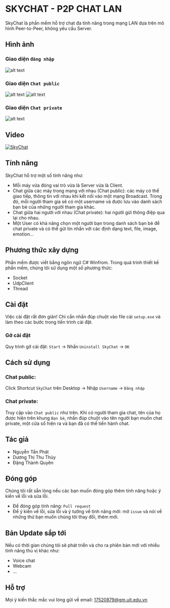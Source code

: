 # SKYCHAT - P2P CHAT LAN
SkyChat là phần mềm hỗ trợ chat đa tính năng trong mạng LAN dựa trên mô hình Peer-to-Peer, không yêu cầu Server.
## Hình ảnh
### Giao diện `đăng nhập`
![alt text](https://3.bp.blogspot.com/--kZyR-2qfuI/XBzXrHLP__I/AAAAAAAAAMU/BBb-Ah2QLoIGUc8I0OL-EFMmxVF5yztGACLcBGAs/s1600/z1215562706609_8882b0184cf9846f5159e3fa5b5d9c01.jpg)
### Giao diện `Chat public`
![alt text](https://3.bp.blogspot.com/-eMzRcA45WPs/XBzX5dTSoxI/AAAAAAAAAMY/hsY91-w31XIrXQ7uUJiJuQQiJk8apKAhACLcBGAs/s1600/z1215563021335_60157f94a3f5ae9716aeca90c14071ba.jpg)
![alt text](https://4.bp.blogspot.com/-gl7PZdlikzc/XBzYBRyE2qI/AAAAAAAAAMg/9y1Bymi0rvASxlDDLEFbtFbr7QUGyBBCgCLcBGAs/s1600/z1215563877601_6666ce2cd711f423de0ba710b0ff8e13.jpg)
### Giao diện `Chat private`
![alt text](https://3.bp.blogspot.com/-cxhrAJj4j60/XBzYJbUstmI/AAAAAAAAAMo/kAnyNuzC5nAFkFY5AdjOdFbqi_ro3qmpACLcBGAs/s1600/z1215563439355_f786d05868557674276c5312b500207e.jpg)
## Video
[![SkyChat](http://img.youtube.com/vi/llf4mwJ7Qzo/0.jpg)](http://www.youtube.com/watch?v=llf4mwJ7Qzo "Demo SkyChat")
## Tính năng
SkyChat hỗ trợ một số tính năng như:
- Mỗi máy vừa đóng vai trò vừa là Server vừa là Client.
- Chat giữa các máy trong mạng với nhau (Chat public): các máy có thể giao tiếp, thông tin với nhau khi kết nối vào một mạng Broadcast. Trong đó, mỗi người tham gia sẽ có một username và được lưu vào danh sách bạn bè của những người tham gia khác.
- Chat giữa hai người với nhau (Chat private): hai người gửi thông điệp qua lại cho nhau.
- Một User có khả năng chọn một người bạn trong danh sách bạn bè để chat private và có thể gửi tin nhắn với các định dạng text, file, image, emotion…
## Phương thức xây dựng
Phần mềm được viết bằng ngôn ngữ C# Winfrom.
Trong quá trình thiết kế phần mềm, chúng tôi sử dụng một số phương thức:
- Socket
- UdpClient
- Thread
## Cài đặt
Việc cài đặt rất đơn giản! Chỉ cần nhấn đúp chuột vào file cài `setup.exe` và làm theo các bước trong tiến trình cài đặt.
### Gỡ cài đặt
Quy trình gỡ cài đặt: `Start` -> Nhấn `Uninstall SkyChat` -> `OK` 
## Cách sử dụng
### Chat public:
Click Shortcut `SkyChat` trên Desktop -> Nhập `Username` -> `Đăng nhập`
### Chat private:
Truy cập vào ``Chat public`` như trên.
Khi có người tham gia chat, tên của họ được hiện trên khung `Bạn bè`, nhấn đúp chuột vào tên người bạn muốn chat private, một cửa sổ hiện ra và bạn đã có thể tiến hành chat.
## Tác giả
- Nguyễn Tấn Phát
- Dương Thị Thu Thủy
- Đặng Thành Quyên
## Đóng góp
Chúng tôi rất sẵn lòng nếu các bạn muốn đóng góp thêm tính năng hoặc ý kiến về lỗi và sửa lỗi.
- Để đóng góp tính năng: `Pull request`
- Để ý kiến về lỗi, sửa lỗi và ý tưởng về tính năng mới: mở `issue` và nói về những thứ bạn muốn chúng tôi thay đổi, thêm mới.
## Bản Update sắp tới
Nếu có thời gian chúng tôi sẽ phát triển và cho ra phiên bản mới với nhiều tính năng thú vị khác như:
- Voice chat
- Webcam
- ...
## Hỗ trợ
Mọi ý kiến thắc mắc vui lòng gửi về email: 17520879@gm.uit.edu.vn
